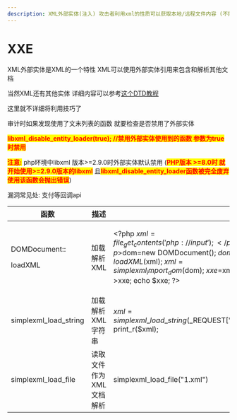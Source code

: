 ```yaml
---
description: XML外部实体(注入) 攻击者利用xml的性质可以获取本地/远程文件内容 (不同于其他语言 PHP中xml实体可以使用PHP伪协议)
---
```


# XXE

XML外部实体是XML的一个特性 XML可以使用外部实体引用来包含和解析其他文档

当然XML还有其他实体 详细内容可以参考[这个DTD教程](https://www.yiibai.com/dtd/dtd\_entities.html)

这里就不详细将利用技巧了

审计时如果发现使用了文末列表的函数 就要检查是否禁用了外部实体

<mark style="color:red;">**libxml\_disable\_entity\_loader(true);  //禁用外部实体使用到的函数 参数为true时禁用**</mark>

<mark style="color:red;">**注意:**</mark> php环境中libxml 版本>=2.9.0时外部实体默认禁用 (<mark style="color:red;">**PHP版本 >=8.0时 就开始使用>=2.9.0版本的libxml**</mark> 且<mark style="color:red;">**libxml\_disable\_entity\_loader函数被完全废弃 使用该函数会抛出错误**</mark>)

漏洞常见处: 支付等回调api

| 函数                                 | 描述            |                                                                                                                                                                             |
| ---------------------------------- | ------------- | --------------------------------------------------------------------------------------------------------------------------------------------------------------------------- |
| <p>DOMDocument::</p><p>loadXML</p> | 加载解析XML       | <p>&#x3C;?php $xml=file_get_contents('php://input');</p><p>$dom=new DOMDocument(); $dom->loadXML($xml); $xml=simplexml_import_dom($dom); $xxe=$xml->xxe; echo $xxe; ?> </p> |
| simplexml\_load\_string            | 加载解析XML字符串    | $xml=simplexml\_load\_string($\_REQUEST\['xml']); print\_r($xml);                                                                                                           |
| simplexml\_load\_file              | 读取文件作为XML文档解析 | simplexml\_load\_file("1.xml")                                                                                                                                              |
